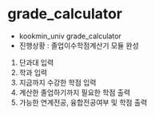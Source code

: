# grade_calculator

- kookmin_univ grade_calculator
- 진행상황 : 졸업이수학점계산기 모듈 완성


1. 단과대 입력
2. 학과 입력
3. 지금까지 수강한 학점 입력
4. 계산한 졸업하기까지 필요한 학점 출력
5. 가능한 연계전공, 융합전공여부 및 학점 출력
